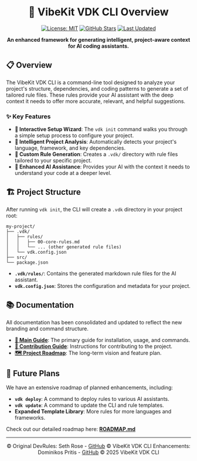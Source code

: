 <div align="center">

# 🚀 VibeKit VDK CLI Overview

[![License: MIT](https://img.shields.io/badge/License-MIT-blue.svg)](https://opensource.org/licenses/MIT)
[![GitHub Stars](https://img.shields.io/github/stars/idominikosgr/VibeKit-VDK-CLI?style=social)](https://github.com/idominikosgr/VibeKit-VDK-CLI)
[![Last Updated](https://img.shields.io/badge/Last%20Updated-July%202025-brightgreen)](https://github.com/idominikosgr/VibeKit-VDK-CLI)

**An enhanced framework for generating intelligent, project-aware context for AI coding assistants.**

</div>

## 📋 Overview

The VibeKit VDK CLI is a command-line tool designed to analyze your project's structure, dependencies, and coding patterns to generate a set of tailored rule files. These rules provide your AI assistant with the deep context it needs to offer more accurate, relevant, and helpful suggestions.

### ✨ Key Features

- **🔧 Interactive Setup Wizard**: The `vdk init` command walks you through a simple setup process to configure your project.
- **🧠 Intelligent Project Analysis**: Automatically detects your project's language, framework, and key dependencies.
- **📝 Custom Rule Generation**: Creates a `.vdk/` directory with rule files tailored to your specific project.
- **🤖 Enhanced AI Assistance**: Provides your AI with the context it needs to understand your code at a deeper level.

## 🏗️ Project Structure

After running `vdk init`, the CLI will create a `.vdk` directory in your project root:

```
my-project/
├── .vdk/
│   ├── rules/
│   │   ├── 00-core-rules.md
│   │   └── ... (other generated rule files)
│   └── vdk.config.json
├── src/
└── package.json
```

- **`.vdk/rules/`**: Contains the generated markdown rule files for the AI assistant.
- **`vdk.config.json`**: Stores the configuration and metadata for your project.

## 📚 Documentation

All documentation has been consolidated and updated to reflect the new branding and command structure.

- **[📖 Main Guide](GUIDE.md)**: The primary guide for installation, usage, and commands.
- **[🤝 Contribution Guide](CONTRIBUTING.md)**: Instructions for contributing to the project.
- **[🗺️ Project Roadmap](ROADMAP.md)**: The long-term vision and feature plan.

## 🔮 Future Plans

We have an extensive roadmap of planned enhancements, including:

- **`vdk deploy`**: A command to deploy rules to various AI assistants.
- **`vdk update`**: A command to update the CLI and rule templates.
- **Expanded Template Library**: More rules for more languages and frameworks.

Check out our detailed roadmap here: [**ROADMAP.md**](ROADMAP.md)

---

<div align="center">

© Original DevRules: Seth Rose - [GitHub](https://github.com/TheSethRose)
© VibeKit VDK CLI Enhancements: Dominikos Pritis - [GitHub](https://github.com/idominikosgr)
© 2025 VibeKit VDK CLI

</div>